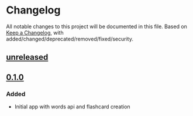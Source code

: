 # Changelog

All notable changes to this project will be documented in this file. Based on [Keep a Changelog](https://keepachangelog.com/en/1.0.0/), with added/changed/deprecated/removed/fixed/security.

## [unreleased]
## [0.1.0]

### Added
- Initial app with words api and flashcard creation

[unreleased]: https://github.com/leafarlins/gokopa/compare/v0.1.0...HEAD
[0.1.0]: https://github.com/leafarlins/gokopa/releases/tag/v0.1.0
